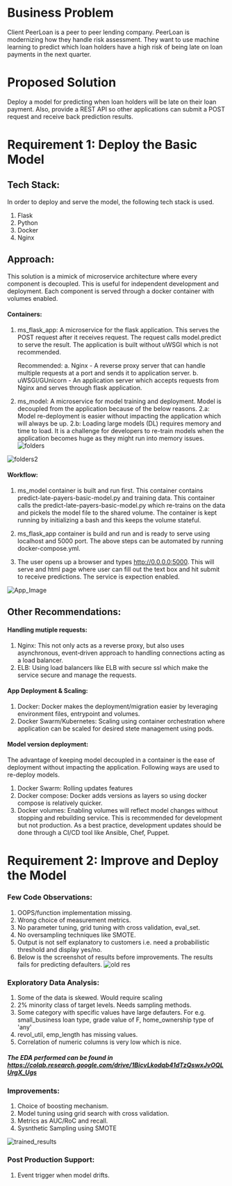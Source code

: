 # Business Problem
Client PeerLoan is a peer to peer lending company. PeerLoan is modernizing how they handle risk assessment. They want to use machine learning to predict which loan holders have a high risk of being late on loan payments in the next quarter.

# Proposed Solution
Deploy a model for predicting when loan holders will be late on their loan payment. Also, provide a REST API so other applications can submit a POST request and receive back prediction results.

# Requirement 1: Deploy the Basic Model

## Tech Stack:
In order to deploy and serve the model, the following tech stack is used.
1. Flask
2. Python
3. Docker
4. Nginx

## Approach:
This solution is a mimick of microservice architecture where every component is decoupled. This is useful for independent development and deployment. Each component is served through a docker container with volumes enabled.

#### Containers:
1. ms_flask_app: A microservice for the flask application. This serves the POST request after it receives request. The request calls model.predict to serve the result. The application is built without uWSGI which is not recommended. 
    
    Recommended:
        a. Nginx - A reverse proxy server that can handle multiple requests at a port and sends it to application server.
        b. uWSGI/GUnicorn - An application server which accepts requests from Nginx and serves through flask application.

2. ms_model: A microservice for model training and deployment. Model is decoupled from the application because of the below reasons.
    2.a: Model re-deployment is easier without impacting the application which will always be up.
    2.b: Loading large models (DL) requires memory and time to load. It is a challenge for developers to re-train models when the application becomes huge as they might run into memory issues.
![folders](https://user-images.githubusercontent.com/22176868/68600935-f9aa0300-0468-11ea-994e-b62eec312733.png)

![folders2](https://user-images.githubusercontent.com/22176868/68601523-1c88e700-046a-11ea-816b-4a7490e3d838.png)
    

#### Workflow:
1. ms_model container is built and run first. This container contains predict-late-payers-basic-model.py and training data. This container calls the predict-late-payers-basic-model.py which re-trains on the data and pickels the model file to the shared volume. The container is kept running by initializing a bash and this keeps the volume stateful.

2. ms_flask_app container is build and run and is ready to serve using localhost and 5000 port.
The above steps can be automated by running docker-compose.yml.

3. The user opens up a browser and types http://0.0.0.0:5000. This will serve and html page where user can fill out the text box and hit submit to receive predictions. The service is expection enabled.

![App_Image](https://user-images.githubusercontent.com/22176868/68561637-02b8b700-040c-11ea-9275-f6569bf97963.png)
 
## Other Recommendations:
#### Handling mutiple requests:
1. Nginx: This not only acts as a reverse proxy, but also uses asynchronous, event‑driven approach to handling connections acting as a load balancer.
2. ELB: Using load balancers like ELB with secure ssl which make the service secure and manage the requests.

#### App Deployment & Scaling:
1. Docker: Docker makes the deployment/migration easier by leveraging environment files, entrypoint and volumes.
2. Docker Swarm/Kubernetes: Scaling using container orchestration where application can be scaled for desired stete management using pods. 

#### Model version deployment:
The advantage of keeping model decoupled in a container is the ease of deployment without impacting the application. Following ways are used to re-deploy models.
1. Docker Swarm: Rolling updates features
2. Docker compose: Docker adds versions as layers so using docker compose is relatively quicker.
3. Docker volumes: Enabling volumes will reflect model changes without stopping and rebuilding service. This is recommended for development but not production.
As a best practice, development updates should be done through a CI/CD tool like Ansible, Chef, Puppet.


# Requirement 2: Improve and Deploy the Model
### Few Code Observations:
1. OOPS/function implementation missing.
2. Wrong choice of measurement metrics.
3. No parameter tuning, grid tuning with cross validation, eval_set.
4. No oversampling techniques like SMOTE.
5. Output is not self explanatory to customers i.e. need a probabilistic threshold and display yes/no.
6. Below is the screenshot of results before improvements. The results fails for predicting defaulters.
![old res](https://user-images.githubusercontent.com/22176868/68609722-b907b500-047b-11ea-8dc3-b9f8d065d6f1.png)

### Exploratory Data Analysis:
1. Some of the data is skewed. Would require scaling
2. 2% minority class of target levels. Needs sampling methods.
3. Some category with specific values have large defauters. For e.g. small_business loan type, grade value of F, home_ownership type of 'any'
4. revol_util, emp_length has missing values.
5. Correlation of numeric columns is very low which is nice.
##### The EDA performed can be found in https://colab.research.google.com/drive/1BicvLkodqb41dTzQswxJvOQLUrgX_Ugs

### Improvements:
1. Choice of boosting mechanism.
2. Model tuning using grid search with cross validation.
3. Metrics as AUC/RoC and recall.
4. Sysnthetic Sampling using SMOTE

![trained_results](https://user-images.githubusercontent.com/22176868/68609507-0d5e6500-047b-11ea-94fc-08cfd0038e3b.png)

### Post Production Support:
1. Event trigger when model drifts.
